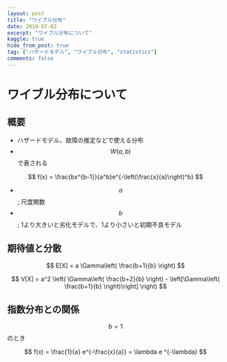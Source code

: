 ```yaml
---
layout: post
title: "ワイブル分布"
date: 2019-07-02
excerpt: "ワイブル分布について"
kaggle: true
hide_from_post: true
tag: ["ハザードモデル", "ワイブル分布", "statistics"]
comments: false
---
```


# ワイブル分布について

## 概要
 - ハザードモデル、故障の推定などで使える分布
 - $$W(a, b)$$で表される


$$
f(x) = \frac{bx^{b-1}}{a^b}e^{-\left(\frac{x}{a}\right)^b}
$$

 - $$a$$; 尺度関数
 - $$b$$; 1より大きいと劣化モデルで、1より小さいと初期不良モデル

## 期待値と分散

$$
E[X] = a \Gamma\left( \frac{b+1}{b} \right)
$$

$$
V[X] = a^2 \left( \Gamma\left( \frac{b+2}{b} \right) -  \left[\Gamma\left( \frac{b+1}{b} \right)\right] \right)
$$

## 指数分布との関係

$$b=1$$のとき  

$$
f(x) = \frac{1}{a} e^{-\frac{x}{a}} = \lambda e ^{-\lambda}
$$
